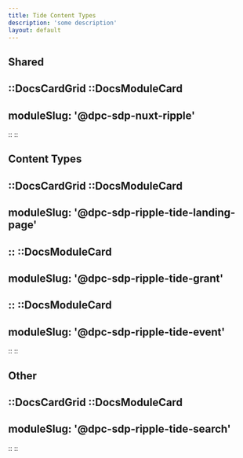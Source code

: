```yaml
---
title: Tide Content Types
description: 'some description'
layout: default
---
```


## Shared

::DocsCardGrid
  ::DocsModuleCard
  ---
  moduleSlug: '@dpc-sdp-nuxt-ripple'
  ---
  ::
::

## Content Types

::DocsCardGrid
  ::DocsModuleCard
  ---
  moduleSlug: '@dpc-sdp-ripple-tide-landing-page'
  ---
  ::
  ::DocsModuleCard
  ---
  moduleSlug: '@dpc-sdp-ripple-tide-grant'
  ---
  ::
  ::DocsModuleCard
  ---
  moduleSlug: '@dpc-sdp-ripple-tide-event'
  ---
  ::
::

## Other

::DocsCardGrid
  ::DocsModuleCard
  ---
  moduleSlug: '@dpc-sdp-ripple-tide-search'
  ---
  ::
::

